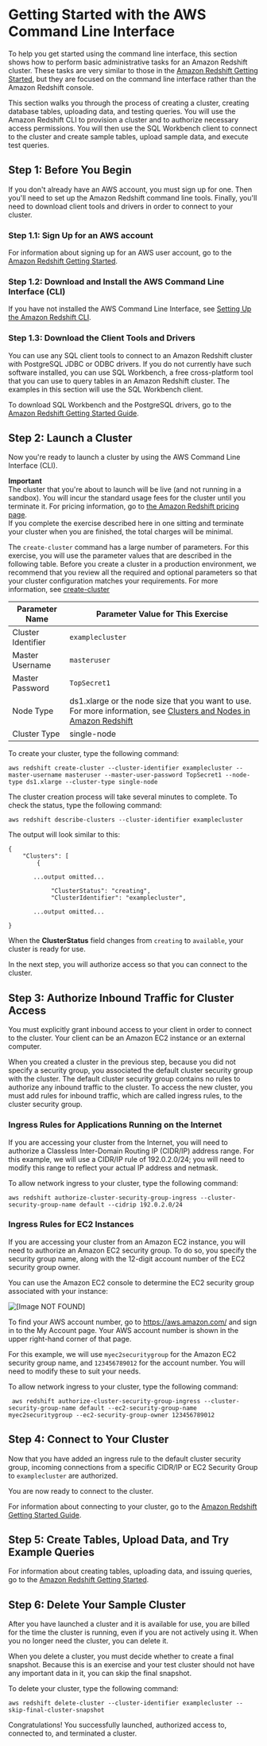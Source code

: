 # Getting Started with the AWS Command Line Interface<a name="getting-started-cli"></a>

To help you get started using the command line interface, this section shows how to perform basic administrative tasks for an Amazon Redshift cluster\. These tasks are very similar to those in the [Amazon Redshift Getting Started](https://docs.aws.amazon.com/redshift/latest/gsg/), but they are focused on the command line interface rather than the Amazon Redshift console\.

This section walks you through the process of creating a cluster, creating database tables, uploading data, and testing queries\. You will use the Amazon Redshift CLI to provision a cluster and to authorize necessary access permissions\. You will then use the SQL Workbench client to connect to the cluster and create sample tables, upload sample data, and execute test queries\.

## Step 1: Before You Begin<a name="getting-started-cli.before-you-begin"></a>

If you don't already have an AWS account, you must sign up for one\. Then you'll need to set up the Amazon Redshift command line tools\. Finally, you'll need to download client tools and drivers in order to connect to your cluster\.

### Step 1\.1: Sign Up for an AWS account<a name="getting-started-cli.before-you-begin.sign-up"></a>

For information about signing up for an AWS user account, go to the [Amazon Redshift Getting Started](https://docs.aws.amazon.com/redshift/latest/gsg/)\.

### Step 1\.2: Download and Install the AWS Command Line Interface \(CLI\)<a name="getting-started-cli.download-aws-cli"></a>

If you have not installed the AWS Command Line Interface, see [Setting Up the Amazon Redshift CLI](setting-up-rs-cli.md)\.

### Step 1\.3: Download the Client Tools and Drivers<a name="getting-started-cli.download-client-tools"></a>

You can use any SQL client tools to connect to an Amazon Redshift cluster with PostgreSQL JDBC or ODBC drivers\. If you do not currently have such software installed, you can use SQL Workbench, a free cross\-platform tool that you can use to query tables in an Amazon Redshift cluster\. The examples in this section will use the SQL Workbench client\.

To download SQL Workbench and the PostgreSQL drivers, go to the [Amazon Redshift Getting Started Guide](https://docs.aws.amazon.com/redshift/latest/gsg/before-you-begin.html)\.

## Step 2: Launch a Cluster<a name="getting-started-launch-cluster-cli"></a>

Now you're ready to launch a cluster by using the AWS Command Line Interface \(CLI\)\.

**Important**  
The cluster that you're about to launch will be live \(and not running in a sandbox\)\. You will incur the standard usage fees for the cluster until you terminate it\. For pricing information, go to [the Amazon Redshift pricing page](https://aws.amazon.com/redshift/pricing/)\.  
If you complete the exercise described here in one sitting and terminate your cluster when you are finished, the total charges will be minimal\. 

The `create-cluster` command has a large number of parameters\. For this exercise, you will use the parameter values that are described in the following table\. Before you create a cluster in a production environment, we recommend that you review all the required and optional parameters so that your cluster configuration matches your requirements\. For more information, see [create\-cluster](https://docs.aws.amazon.com/cli/latest/reference/redshift/create-cluster.html)


| Parameter Name | Parameter Value for This Exercise | 
| --- | --- | 
|  Cluster Identifier |  `examplecluster`  | 
|  Master Username |  `masteruser`  | 
|  Master Password |  `TopSecret1`  | 
| Node Type  | ds1\.xlarge or the node size that you want to use\. For more information, see [Clusters and Nodes in Amazon Redshift](working-with-clusters.md#rs-about-clusters-and-nodes) | 
| Cluster Type | single\-node | 

To create your cluster, type the following command:

```
aws redshift create-cluster --cluster-identifier examplecluster --master-username masteruser --master-user-password TopSecret1 --node-type ds1.xlarge --cluster-type single-node
```

The cluster creation process will take several minutes to complete\. To check the status, type the following command:

```
aws redshift describe-clusters --cluster-identifier examplecluster
```

The output will look similar to this:

```
{
    "Clusters": [
        {

       ...output omitted...

            "ClusterStatus": "creating", 
            "ClusterIdentifier": "examplecluster",

       ...output omitted...

}
```

When the **ClusterStatus** field changes from `creating` to `available`, your cluster is ready for use\.

In the next step, you will authorize access so that you can connect to the cluster\. 

## Step 3: Authorize Inbound Traffic for Cluster Access<a name="getting-started-authorize-access-cli"></a>

You must explicitly grant inbound access to your client in order to connect to the cluster\. Your client can be an Amazon EC2 instance or an external computer\.

When you created a cluster in the previous step, because you did not specify a security group, you associated the default cluster security group with the cluster\. The default cluster security group contains no rules to authorize any inbound traffic to the cluster\. To access the new cluster, you must add rules for inbound traffic, which are called ingress rules, to the cluster security group\.

### Ingress Rules for Applications Running on the Internet<a name="getting-started-authorize-access-cli.cidr"></a>

If you are accessing your cluster from the Internet, you will need to authorize a Classless Inter\-Domain Routing IP \(CIDR/IP\) address range\. For this example, we will use a CIDR/IP rule of 192\.0\.2\.0/24; you will need to modify this range to reflect your actual IP address and netmask\.

To allow network ingress to your cluster, type the following command:

```
aws redshift authorize-cluster-security-group-ingress --cluster-security-group-name default --cidrip 192.0.2.0/24
```

### Ingress Rules for EC2 Instances<a name="getting-started-authorize-access-cli.ec2"></a>

If you are accessing your cluster from an Amazon EC2 instance, you will need to authorize an Amazon EC2 security group\. To do so, you specify the security group name, along with the 12\-digit account number of the EC2 security group owner\.

You can use the Amazon EC2 console to determine the EC2 security group associated with your instance:

![\[Image NOT FOUND\]](http://docs.aws.amazon.com/redshift/latest/mgmt/images/cmdws-gsg-console-launch-cluster-wizard-150.png)

To find your AWS account number, go to [https://aws\.amazon\.com/](https://aws.amazon.com/) and sign in to the My Account page\. Your AWS account number is shown in the upper right\-hand corner of that page\.

For this example, we will use `myec2securitygroup` for the Amazon EC2 security group name, and `123456789012` for the account number\. You will need to modify these to suit your needs\.

To allow network ingress to your cluster, type the following command:

```
 aws redshift authorize-cluster-security-group-ingress --cluster-security-group-name default --ec2-security-group-name myec2securitygroup --ec2-security-group-owner 123456789012
```

## Step 4: Connect to Your Cluster<a name="getting-started-connect-to-the-cluster-cli"></a>

Now that you have added an ingress rule to the default cluster security group, incoming connections from a specific CIDR/IP or EC2 Security Group to `examplecluster` are authorized\.

You are now ready to connect to the cluster\.

For information about connecting to your cluster, go to the [Amazon Redshift Getting Started Guide](https://docs.aws.amazon.com/redshift/latest/gsg/getting-started.html)\.

## Step 5: Create Tables, Upload Data, and Try Example Queries<a name="getting-started-create-sample-db-cli"></a>

For information about creating tables, uploading data, and issuing queries, go to the [Amazon Redshift Getting Started](https://docs.aws.amazon.com/redshift/latest/gsg/)\.

## Step 6: Delete Your Sample Cluster<a name="getting-started-terminate-cluster-cli"></a>

After you have launched a cluster and it is available for use, you are billed for the time the cluster is running, even if you are not actively using it\. When you no longer need the cluster, you can delete it\.

When you delete a cluster, you must decide whether to create a final snapshot\. Because this is an exercise and your test cluster should not have any important data in it, you can skip the final snapshot\.

To delete your cluster, type the following command:

```
aws redshift delete-cluster --cluster-identifier examplecluster --skip-final-cluster-snapshot
```

Congratulations\! You successfully launched, authorized access to, connected to, and terminated a cluster\.